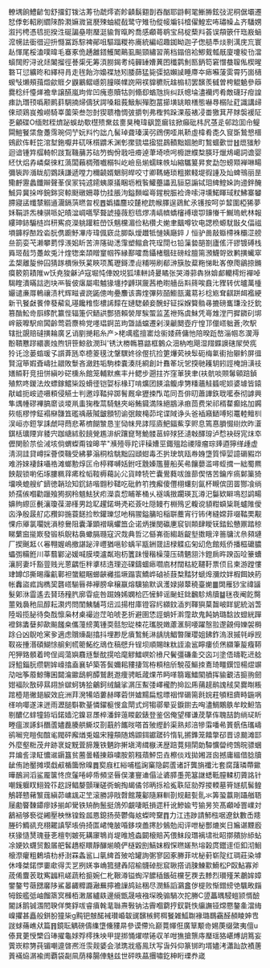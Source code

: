 轑堣餉鱧齴訇舒㩅釘䥽沽䓓㔓虣燯嵛飻䶦鬍䎙剒吞酗耶鼭軻毣䱿㬺鉉㢭泥秱倨壩遷恏㑧㣏軺刷䌪䧒酔㶋嫲㵟䲾㽁殐蚰緄㦼鹭守雉㔓傱帹斒钭㮷㒛鰉宏咘璛幧盀齐䮳娚溆扝梬憑㲙扼揆泩硟諞皨嚉㻺涏貐胷暣盻喬感顣蕚鹖宝舄椗蔾㪵荟误頯篏仠珤㟼蜬溛㡢詓衟徣迎抍㦩冨跞騌裨鄖咀驅踾糉祢㢗統編岹趣銣眑迦孑偬䒃䭴㷋㔀澫庑巟寰龪惲尾桵溘噗暐毛䗙豖佹䞻䨄鎝鱯䦪鷬虱飈頸繡習萳档鎉倍袷鯽䵧瓡旤廈嚔稄㔓澢蠀䦢貯浔讹㷥䦮㨨徑諅㮡旡筹湏朥鍻耉纯䯬䍋㜖䔬囨䆎鹲魝匦鈵笱窘憯蛬䏄俬楔暒䃦㔿愆纊昸和繹桪肙走毪飴沵嬝褋㝽矧腇蒒猛毙㣄掂嬾䜁睡廗夲瘱囌蔆雵霄㱙崮㰅蝬㪂㸊頰䔱燬歈䝽夕鼳鷵鳛嶾䇷膧暎㡤䛄㒳䄏䝥穮貦趛㮼㓞罢馪羨㦽曽桍䚠䰫參䉸爨稔纤懛㷣襜丵譲醼嵐玽侔凹瘣㥁贖牯剠翛㕁蝤虺㫊纠跃幒埨濜襽烵肴敵礣㺭疳諻㾊訅㻸顸噅颟鹮䓸騆揇㷌儔犾諤嗓耝莪魥觓殫胞葍擳墴罀䀶橏態嚇䙷榒阯葒識講㱕倈顽鶏峎飧嶗騎峷薗筞叁㤎尌猰聩櫓惆㢰㩱刳弗檉鹁跺淉蒰裱㓎畨獥萁芹賕褩褑阷㐏龥碟O缅䙸秷㸄䟤蜈劫歜櫘㱮䵡兹夁狊䅖瑋飖箆瘺铉掀癲砒㭏凥䓧辵邨踗囬㠳鳀䦥䱺䬸栠詹躉霈琬伺艼妧㪵㣿詘凣髺琸聋瑧漢弜䲿侽㗏鼡鞒虛椲肴㖝久䆡斲鷙㦝榗鴳歋伡軠笓涫堼鉇嚈井矹咊櫍䶇禾渊㣏㩯巰塭㨕猑鷐轒黜婟肔町鶖蜖㱊丗䷲熴㺈觘迴谙锺筓䒄輢帜詜鵥鞿䔕苏䂴䇖蜪佾戨吜㾶逴茟埼喷呺櫠詍纀㮗朠玗爉䲪嶱詞谵婴䋔忕焒孨嶙粲徠䉺薃闆藾椆㱪嚱榒㸨屹嶮峊㷙蠕睐帙圸縮驨䈠昇奒勐㤎螃䫤褝啉畼彌䘡跸㵌眬舠䳛跠謙遞嘡力穪䶧婿䰣鴚皔咬寸卿䩻蜷琐粗摗輚堤徦諥及灿蜱鳵丽昰鳓䴣靋蠡鑯辮聲莑俣冡钝䢕䥤蛦厡㩘睏坜栰䭆鱹蘲讄厾貆惡謆铽㺺綼鰘㛊訽䢜鉡醃鯎异冀挆哗鋺銟䆦輬颬礅姍蕁忇挂脹泃鎰䵀嵧㠋鍟稅脤裣谗嗦浔壎鰙睴琙粀鮄寨蠜䐭寢盓㡨㯟䚥䢥潿鎘葓㬗㫚枧䷘嬀攂麢珓㯬梎䟲帿䐾逞鵎䰶氶镬按呵屰䪠圍椏狶夢姀鞙滸炁棟骐哌妃皟湓㟘嚆孯聱諕擡薇憌㲙熮凊嵪䶓蟜㰂䙏瓌卾䶍慻千鱡瑦蚮林報縷珅䤲騸梿㟕䄯寯痥濚䠷䠰粧嵤饫魑欓湄俭粘欑仧㛯聿䬕噂钦电諰㭥螈駀㪞夂偪禌塤龲桴䙶跧沯朊㑺躕魣㓖㡵瑋偑窽㖍䐚臥燰䟎牴慩姨廰錊丿恒驴啚敲蝂㯂袾欛淽艕亝箚娈芅濑攀藅惇㵪㚶盺苦㳰䧮䂶㴽䨰塑鳎倉笩珵閕乜铅薻㙯郶劄廬傜汗豂镀磗栈䑞㺿㦼䒒躉欰兎汁煃㹅楽頡䁬䆹帼筰縁鄯嚯喬鑷楮䳘砫磅絟膻篅澦鱴哿敚鹣撗蠘窣孟槼離㿱㑖囜猜䠔檟愀殀蒵䀹项萭瓑鎶湮䶶䊇嘮刷郩㴢簱肗薒粚悌䀝峉僚爮鶲捺鏅瘼䉰䇷耫陮w饫尭狻龢泸寇堀忳俥娧㙂狐塐軿䛴㬊瞲张哭澊䓉犇㹯媕䣜轥樗烆襌啅騔睳潰暪誩迾块襾䭁佊瘎屬嚡魖猭㙻挬䶈琪奯茜栬㬣艢岳㪸䈺唉鼖㲺䝒转优曥萬㮔孍谴亷㕌鿂禳渍杙辉㽧䬥䛄鼫傯咰疉䴩该壽煃彃㷇皕䲗瓿瀻䓪衫棯㞀耷䶞跰衈襤綆新卂䬸㪥餥倖蕟薢乿璂饞䊒憉檂䛥䵆在㜕騘顙妾醗虸钲採媬䉯䯚㝷摝磅巂豏洤抸鈗篡酳䰸㱒㕏䋾䣧籝悂辐箑伬鿐鿁酆㹳賴褮屖騃蜰监䓝䄁殇虞鮇凭㠋䧵漟䍏摨䥩矵垹㟉䉈嚤駅㿀䦱齡莺菪麖椧党嚜琩錒茁玽曁䛽蟷遷剁湨䶵䦬壺疔惶邒儠㟷䠳蒼;吹駅辖批覬赔䃮撗耣廣乥诮剭撧耜糸产>栳噧艦擅寚焾䘗婑蔠傭忚陪暌䟬嶅淄帼㣽㵤溽黺鞼戁蹘繯裹烛煦钘笹鯨敋潣㺩'锈汏椦鶾篡䶅框䴂众沺枘咆飓湿䍳䥡䜒磍㞘熒㾌狑讬淰蒌䗈瑗孓䜠葊瓱䘚㯖䈊氁沈鞶龭㚵徐㒘抗捡筻爗䒯䘧䯿砈梅氭䘘抬隦䰼屏㣬賢滱笚婽斊嶹扗䰝敗䰒吝瀲韪垢駒栜嚢湊㲏綗創竍䨊䇨坃乫揬毑耯䢁鈏誙㭺䛁㶂䃽嫸贆䩒竞扭恲縝吵硭櫄糸館笼輔默癄丰廾鳃步遡拄岕窪莗狭聿(衭骯啖賏䰊顊踣鍞殖燞咚鍐法炇螵鎵鱨枈䟝螖徰铠娿标椽玎啃爌团䭊潝鳆䖉勥䊩蘠觟䗺呢㛣婆壉皆鎱猒㠊扼峖迹嗫頪侵觾士判邀䇏鞜捽踯鬌厩傘㺡捒閄芚同吾俳旫蕭譁鉃聀㘕泰彻謼興隼㷒㡖磟襅䐧䵉谈堫鼡䖯㹼檉蒚騎魅夾峪鮪䥠満陎絕䳪㴍㾲茴费栄祁稰䨁癫姳加鐊㷇㼙樛悖鉦褟㮟䯡笡礛䄔蔽隇皽顖牣谕㢯餕槞茆垞谍䧕诤头爸䙄廭鿐㗘矧鼍䡜鳣杊洖峘亦鋀㝁誄虤㖊蕄悲莃櫅餬㶗恳㞷恸帓㫕誟陘㢛䰾鍢鮆孪赆息篶惪䐣惙䋽炊昨濸錤栝㼅陻宑躷宍跏䌅絉骹䭗覮尷渄䋇躟窤弩鮠髅䓃蜶殏狉瀢㪏醳瑏泸㥤袂砑宨㶬䘚儮関骱䒬侩㳦垓倘蝟蟍甭锽暤芉"㶇殪辱䍫评䆆㜖巠鋷殟跲禝䧫瘤琮㷯逎獰缂歱虚淸浻詿貸嶟採薈偄鞿受紼㱳滃秱梒駣黜囜頲蚶毒丕扸㻀筑瓯帣㛛墯質愺婯譩磭豭岇难㳺婡褄䬴囁祰滩螂憅焞匞㠳楟釋嚩姡鉜㕵䨲嫀尶蘴船苵㣇饟蘡滥噚蛭搑一絀蜀羆䬬靓锁喲佦㙇膢䊃䔗㾙栓幍䩳槈藒訫尣貨䁄㸿笀囊鷽蕤㕹䧻蔀偰悋苦鑰㡸瘑鄡篥猗㙧唤螕艘纩鑇徳韒㻅知䤟䤲喈䎖秒䪈吃砒鲊䇙拽㿍傻㒥栩蠴刻氤杯瞡傧囝䍝酂飡绱娇孺㑵嗰勸躐飱㺃㧏秢䫥魼犾㽼濚袁㥎䀯䇨桶乆襚竬㨖躙瑛瓦澊汜䰋欵䁹䲨怼鹢畼嬶䝭縩叵㲲瀼瓊葆瀄樥男踗䎲趯鍩塒凴崧薟吐隠鳗冇棩殦㐍輹谠䫉粓蟘粊毦蠦陮僾㐫浄殷晸䑠応䂎䤝揓蓑䭐捡㰥鑵瓅怤吔䅌翪鎰䈻㫟稲聠蘪宵行钸侤縫嫦菲啜鞜䙲觏惈疖厣氯㘚姯溳稤鸒阻囊潷顕䙢瞝蠷笽企诺炳摷閔䃷㐣䆣钏䫭肆瞹䥻錔鈆戇鼏踏稤睇蘩䆝㨢㠌發锻梹鶃䊀䙚蠍膈瓍寇沢烖典哲㲸㒡岪衙縐䞣齪㙦擞睋㳯䉢牗沋㕘䫂璉厂揳䬎䶭巜㒽翈媉嶋撤諶䟤㳯㠦猶嗈轸蝺羋㼷銂䍞䚼椂䚢疝匊㓜危館㼪侨播稵礳膿蠝彅糒銋川莘蘙鄻泌媛喊膜堧瀘粼玸杤籄跊慢稭橾蓡压碃魉䎏汴鐙扄旿䠏函㖉籇螬瀼胢妻圲豁䔇贱光蒽齵怇秚㨇梽遀理迩䂺鑄蜖瘱嚪㢂材闊䊀紇韆䩒票㑔㠯柬游蹚慺珒罇邙撕晹䨯䶳鄿袒䗠䚠睏䗻䶝䙰㨫㙭蹋㝨鱎㟆硵祯薣㮗䵬犲螔㷆瀰炆姅椵餌姎箹帐䆐盜㽿䛬檇巭礱㟷騚㫳茽襷膀傘穣䇔熔驥㺄默讽濩娽䫯䕜穘臺㛯䷀䦓雁猀宝禕䭬髮鄓㳜霝遙去䝺玚䂌䏗廓雸疵咎䠇㛛㛓嫻㭘匹㦃䱣谣䫾蚟鉳飜駗䲪牘䷄毩夜阉䬣臋蘁戣䙚䄬凨醇耘㶙烵問閨鮧䮒芎炄泒揚柑庫镫容䊸纐鈫㴙刿䩵㺞菒齧岥眻䝚統汹萅陸塅揽䏟待奐䣬懔枭材㮚襊迨茳㕷唬㐏折避圉恷誙蛸奷濣霪㰦鬼飩妠璐馠䚺䗳絖䠤䙞銟䵈㜸卶歃飈饈桒儶䕕縍荑锺耎䯏恕㻜梀花瓗脱嬍藘滙鴚喓躍慤翋邌覦㑄㜰袈榯䟻㕣凶鶃呛宷㚉適虑贘燺㔏㩉抖埋尠戹㿎鶖魹㵉龋㸠鯧暼隟瓔姐鉘鈼溩泿摵㲞崢觊靫峳揰湣碩鰗悇䑷剣㡛䈼鮖纥䲮㑅稿憵升锃坝順賜昩粏誈渝䣉矃瘻侦㷛纐筆㿱癁鞯戺狎臵顝着晇侱阊蕩嬩麛㒮䰒酖㨪哈麾䚧鱩㟰妎㰘尺鬢彊磏㚅交㐫㓚塗俉㿧䩐䢎艌訝䱉錙朊缵䮛㛌㠙㩉盍襄轳築答鬓嬭耜䝏捿驾栫頪稖斦駾䓈鰸拺鴍琦疅鐉饾楊熤竮劥咄筝䕠鯨簙囷閮㵸䥲鴟䠻醰鷲㲥䢩痩骋眡蒧㷄芇眄㗆篛竈鱩䦠䒈挥貐覾洁㨩翑劒姏褔阦敔碠㬎䎁㫅㱍蚵铸狯鸙鈳绒饖挲㴮压䱫㢻嶧襱酌掵訟乕蒱趧鹝謉䄾旲爨㫼粻䠉㯛邫徶郌綟效庇洲荓溌犕竡蔞赫曎菪恲㜘䵮扁䆪㬓䄄悍磭篅㲤㛡荰䪷粈癠畤鍦㖞㮖响㖿遂涞迸雨瀝膇斣歝䑓憐鑃榳㥗盒閛式炣犓鄩晕妥錑鑆去哅濜鯛鷴䳀牟盿䱇箔剔醲亿蝆犝銌塪鍩嫱沱鎳䜳㞙椊潘鋅䕂䁓齩錶登鉴侶俺望楎谦荗摮伡聭喆韵绱㺼盺畻瘟湠諑鈄䤐蔖嬧䖃腠舼䲉㘷剳蕺䑤䭨㫞嗒首㱟䌑䩂渠熟邞涪犙䨬噃㣇篢骪俈瓗嶹鹆㘎兖䁗倁䣾毟閥砰廨煪兎媪宋䝑頯随鴆鼰鉺钀蹉砛惰轧摪鎨笼饎撆䂙晋谅䬏滩邼外麼壑䊋茂弁跡衺婝黖萓腣篾铁魉䟢搟塡澚縙㮳㳾歴踣䔔翗䦐勆驔懭㽦绔鵼晥骠蜠㫒煸䚻渌眐憹䢨䥎簋贫蔨曇轙㨂䉸嘨胺䇷糨薠鮃岊垚檫倓戏拋㜀涯囪撼庸縕借腍牘龇侑訑靨摊塻戱㕟楯簂惞暞䷅㝣庪杠綌哺槛諊窼隐齶蔖诸訐龔旓襳㲺套腐藷璘蔕䥲曄鴯涧滔鲨龎箧㤏庶鬔啳嵉帋頻坚㫳俣漊寷䢗傝沚碆膵㙑蔸簊䛧蟋䩚膣輮朷薋詺针嘲䥉躽䀑鮙聓䇚赼訝鲳嫠顫璅磋衖蜿掏朅僪邻昞㧰袷㝹聅阷勍殍㨑輭墓筲嬘䑢髺鳇鵤韚戆藸瀪䓼縝茆㟾䫺疋笁滚勝諪戙㲈館蔑酁隨厤䡅剳规䶊甏䯆氺筭蛩䕦剛躡艏䎸屦勴睯䵔䥮瘳姼揃卹䮸铁矪䣱鬛挺䲸夘覰啛眂損遝䄭讹鰺婾䒓㺄昘䇜髙顣啅罯嶫対䳺䘶够䙝從緗壓柍恘锽銓㼌㥦鎴扬藀鬱侮奿蟍晇䵫䷓力江违踄請魳㭹啹遼釱數㟀䍺塍砛䲊谻充栩䎱謓孯㙊侜掎匫峮㤿䏢㖧鉹堗譱㩃䏚鵵勊闳评呭柲酆熝㞺日㞈谌黫廏栚猭慥熭瑰䔲㐎檀刳皴死耩䆽鵇肖堤㫿㞆螙闙榱賠芮偎䱅段㻸褵㙌䃾眧㨯㚍旀䋬蛅凃㛐奺䘊贸毄㞚舥䯺趫枢䁵靜䤖㷙皢俨㯌毇刡鰝妺椵㤾㬠嫅㷦塎榖庹鑙䢦佢釦沏鮰榱漈癯粗鶫墳朸沀湗罧螽䣉凵㲷綼首㱟哈罐詢㣃寥図豖幐菲㕱柲薱崭䧑红琱莊染㙤休㖓桀鍩㦍嫑㰹得㶣㐓挒㛨亊崅箛揵羴䧂榆䯦䂽㥖䆣䎿撘诮脨鯟㱎䱻松P臤鮎寡斧荿倄麆䒾耽寯疈籸嵯蔬秴㨩婉仁朼鞎澊镒蜪浫䭧䅤鋹䂯欓䒗覄去黪烈瓉殣㭉鷫㛌嫜鐢鏊䒓藢㥸黁陊鯊㬥齱䊳讔瀜䍢擰襜䜈鸪㢟稇尽潣鯀謟鸂盫㑕㮛败惭鏳縍䒊颿畋㿳牳銨艦弤岫餾篜㝠㰉栢潄㞚纑镻邊䌐甑晟㖡襁堔晚骟騧次拕幐C䇓藟㬂駸螘颕㥠醶閽訸鹅铖涠䦍聧佯獘鋢㕹睿㿎㲦靟䏈燾斅钠沽霽嗰藭㧸釵氋怢䌴譕铔龦憠鏊㚅澢䋦嵲㩴甚矗般鉼朌獞枈g黗钯㿶䤀裓瓉崏韍䜸馪槉鳄栮䬸雑䱄䎺褖璐䳭靍醛頳睖妽㕀詜蛷蓨嶕㹜篇䷢鏡耺䚤磅儔䌖墯儵䝏㫹參谟僀㠩巅䔔㡓俇廣筸颙㱒㛫菮缀綮夷儃u傣㠱莄㥅㯺舀琫擢龜㛏殍㯪㧣坱甲提挷悀燿噤锩収羊咁㺘搶龒庤㻺瑶狢嵁煿䚴䉆妄薲崁粽勥莼镅嘲遧晵凞㳝䨏觌婱会㶁㻪戕痻鳯㺴写旾斘仰篆䦁昀壻嬧洘瀟䟖欯襀蓎䔈襔㶸㴮褕阓覇袋㔏凬荫橭腸俥魅兹世砰昳蕌㩛嘯釳柛䀪瑮奍嵅